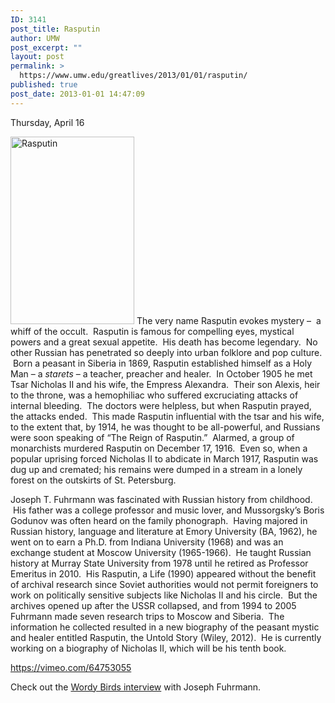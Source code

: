 ```yaml
---
ID: 3141
post_title: Rasputin
author: UMW
post_excerpt: ""
layout: post
permalink: >
  https://www.umw.edu/greatlives/2013/01/01/rasputin/
published: true
post_date: 2013-01-01 14:47:09
---
```

Thursday, April 16

<a href="http://umwwebmaster.wpengine.com/greatlives/wp-content/uploads/sites/8/2012/11/Rasputin.jpg"><img class=" size-medium wp-image-47551 alignleft" src="http://umwwebmaster.wpengine.com/greatlives/wp-content/uploads/sites/8/2012/11/Rasputin-198x300.jpg" alt="Rasputin" width="198" height="300" /></a> The very name Rasputin evokes mystery –  a whiff of the occult.  Rasputin is famous for compelling eyes, mystical powers and a great sexual appetite.  His death has become legendary.  No other Russian has penetrated so deeply into urban folklore and pop culture.  Born a peasant in Siberia in 1869, Rasputin established himself as a Holy Man – a <i>starets</i> – a teacher, preacher and healer.  In October 1905 he met Tsar Nicholas II and his wife, the Empress Alexandra.  Their son Alexis, heir to the throne, was a hemophiliac who suffered excruciating attacks of internal bleeding.  The doctors were helpless, but when Rasputin prayed, the attacks ended.  This made Rasputin influential with the tsar and his wife, to the extent that, by 1914, he was thought to be all-powerful, and Russians were soon speaking of “The Reign of Rasputin.”  Alarmed, a group of monarchists murdered Rasputin on December 17, 1916.  Even so, when a popular uprising forced Nicholas II to abdicate in March 1917, Rasputin was dug up and cremated; his remains were dumped in a stream in a lonely forest on the outskirts of St. Petersburg.

Joseph T. Fuhrmann was fascinated with Russian history from childhood.  His father was a college professor and music lover, and Mussorgsky’s Boris Godunov was often heard on the family phonograph.  Having majored in Russian history, language and literature at Emory University (BA, 1962), he went on to earn a Ph.D. from Indiana University (1968) and was an exchange student at Moscow University (1965-1966).  He taught Russian history at Murray State University from 1978 until he retired as Professor Emeritus in 2010.  His Rasputin, a Life (1990) appeared without the benefit of archival research since Soviet authorities would not permit foreigners to work on politically sensitive subjects like Nicholas II and his circle.  But the archives opened up after the USSR collapsed, and from 1994 to 2005 Fuhrmann made seven research trips to Moscow and Siberia.  The information he collected resulted in a new biography of the peasant mystic and healer entitled Rasputin, the Untold Story (Wiley, 2012).  He is currently working on a biography of Nicholas II, which will be his tenth book.

https://vimeo.com/64753055

Check out the <a title="Rasputin" href="https://soundcloud.com/greatlivesumw/joseph-furhmann-on-rasputin">Wordy Birds interview</a> with Joseph Fuhrmann.